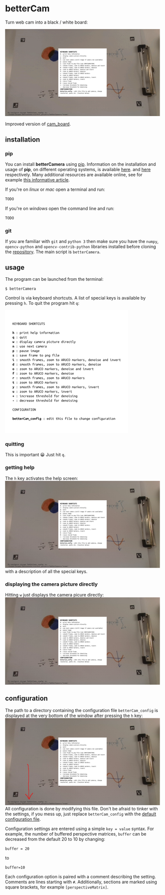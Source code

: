 # betterCam

Turn web cam into a black / white board:

![betterCamera](./doc_images/all.gif)

Improved version of
[cam_board](https://github.com/kacpertopol/cam_board). 

## installation

### pip

You can install **betterCamera** using [pip](https://en.wikipedia.org/wiki/Pip_(package_manager)).
Information on the installation and usage of **pip**, on different operating systems, is available [here](https://pip.pypa.io/en/stable/installation/).
and [here](https://pip.pypa.io/en/stable/) respectively.
Many additional resources are available online, see for example [this informative article](https://www.makeuseof.com/tag/install-pip-for-python/).

If you're on *linux* or *mac* open a terminal and run:
```sh
TODO
```
If you're on *windows* open the command line and run:
```sh
TODO
```


### git

If you are familiar with `git` and `python 3` then 
make sure you have the `numpy`, `opencv-python` and `opencv-contrib-python`
libraries installed before cloning the [repository](https://github.com/kacpertopol/betterCamera).
The main script is `betterCamera`.

## usage

The program can be launched from the  terminal:

```
$ betterCamera
```

Control is via keyboard shortcuts. A list of special keys
is available by pressing `h`. To quit the program hit `q`:

![keys](./bcam/info.png)

### quitting

This is important 😀 Just hit `q`.

### getting help

The `h` key activates the help screen:
![betterCamera](./doc_images/0001.png)
with a description of all the special keys.

### displaying the camera picture directly

Hitting `w` just displays the camera picure directly:
![betterCamera](./doc_images/0001.png)

## configuration

The path to a directory containing the configuration file `betterCam_config` is 
displayed at the very bottom of the window
after pressing the `h` key:
![betterCamera](./doc_images/0001_.png)
All configuration is done by modifying this file. 
Don't be afraid to tinker with the settings, if you mess up, just replace `betterCam_config`
with the [default configuration file](./bcam/betterCam_config).

Configuration settings are entered using a simple `key = value` syntax. For example, the
number of buffered perspective matrices, `buffer` can be decreased from the default 20
to 10 by changing:
```
buffer = 20
```
to 
```
buffer=10
```
Each configuration
option is paired with a comment describing the setting.
Comments are lines starting with `#`.
Additionally, 
sections are marked using square brackets, for example `[perspectiveMatrix]`. 
